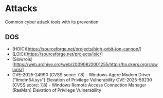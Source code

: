 # Attacks
Common cyber attack tools with its prevention
## DOS
- (HOIC)[https://sourceforge.net/projects/high-orbit-ion-cannon/]
- (LOIC)[https://sourceforge.net/projects/loic/]
- (Slowrois)[https://web.archive.org/web/20090822001255/http://ha.ckers.org/slowloris/]
- CVE-2025-24990 (CVSS score: 7.8) - Windows Agere Modem Driver ("ltmdm64.sys") Elevation of Privilege Vulnerability
CVE-2025-59230 (CVSS score: 7.8) - Windows Remote Access Connection Manager (RasMan) Elevation of Privilege Vulnerability
